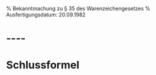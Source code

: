 % Bekanntmachung zu § 35 des Warenzeichengesetzes
% Ausfertigungsdatum: 20.09.1982
 
# ----

# Schlussformel
